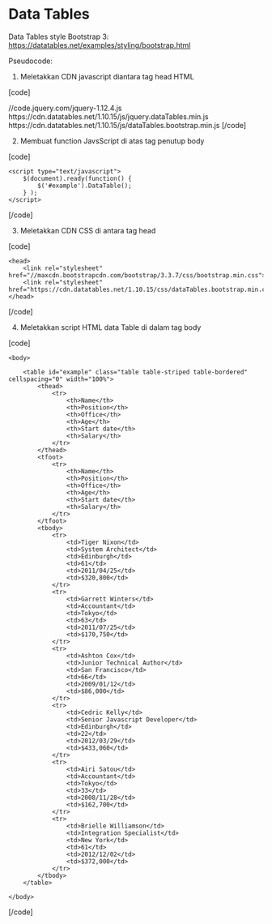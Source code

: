 # Data Tables

Data Tables style Bootstrap 3: <a href="https://datatables.net/examples/styling/bootstrap.html">https://datatables.net/examples/styling/bootstrap.html</a>

Pseudocode:
1. Meletakkan CDN javascript diantara tag head HTML

[code]
<head>
	//code.jquery.com/jquery-1.12.4.js
	https://cdn.datatables.net/1.10.15/js/jquery.dataTables.min.js
	https://cdn.datatables.net/1.10.15/js/dataTables.bootstrap.min.js
</head>
[/code]

2. Membuat function JavsScript di atas tag penutup body

[code]

	<script type="text/javascript">
		$(document).ready(function() {
		    $('#example').DataTable();
		} );
	</script>
	
[/code]

3. Meletakkan CDN CSS di antara tag head

[code]

	<head>
		<link rel="stylesheet" href="//maxcdn.bootstrapcdn.com/bootstrap/3.3.7/css/bootstrap.min.css">
		<link rel="stylesheet" href="https://cdn.datatables.net/1.10.15/css/dataTables.bootstrap.min.css">
	</head>

[/code]

4. Meletakkan script HTML data Table di dalam tag body

[code]

	<body>

		<table id="example" class="table table-striped table-bordered" cellspacing="0" width="100%">
	        <thead>
	            <tr>
	                <th>Name</th>
	                <th>Position</th>
	                <th>Office</th>
	                <th>Age</th>
	                <th>Start date</th>
	                <th>Salary</th>
	            </tr>
	        </thead>
	        <tfoot>
	            <tr>
	                <th>Name</th>
	                <th>Position</th>
	                <th>Office</th>
	                <th>Age</th>
	                <th>Start date</th>
	                <th>Salary</th>
	            </tr>
	        </tfoot>
	        <tbody>
	            <tr>
	                <td>Tiger Nixon</td>
	                <td>System Architect</td>
	                <td>Edinburgh</td>
	                <td>61</td>
	                <td>2011/04/25</td>
	                <td>$320,800</td>
	            </tr>
	            <tr>
	                <td>Garrett Winters</td>
	                <td>Accountant</td>
	                <td>Tokyo</td>
	                <td>63</td>
	                <td>2011/07/25</td>
	                <td>$170,750</td>
	            </tr>
	            <tr>
	                <td>Ashton Cox</td>
	                <td>Junior Technical Author</td>
	                <td>San Francisco</td>
	                <td>66</td>
	                <td>2009/01/12</td>
	                <td>$86,000</td>
	            </tr>
	            <tr>
	                <td>Cedric Kelly</td>
	                <td>Senior Javascript Developer</td>
	                <td>Edinburgh</td>
	                <td>22</td>
	                <td>2012/03/29</td>
	                <td>$433,060</td>
	            </tr>
	            <tr>
	                <td>Airi Satou</td>
	                <td>Accountant</td>
	                <td>Tokyo</td>
	                <td>33</td>
	                <td>2008/11/28</td>
	                <td>$162,700</td>
	            </tr>
	            <tr>
	                <td>Brielle Williamson</td>
	                <td>Integration Specialist</td>
	                <td>New York</td>
	                <td>61</td>
	                <td>2012/12/02</td>
	                <td>$372,000</td>
	            </tr>
	        </tbody>
    	</table>
		
	</body>

[/code]
